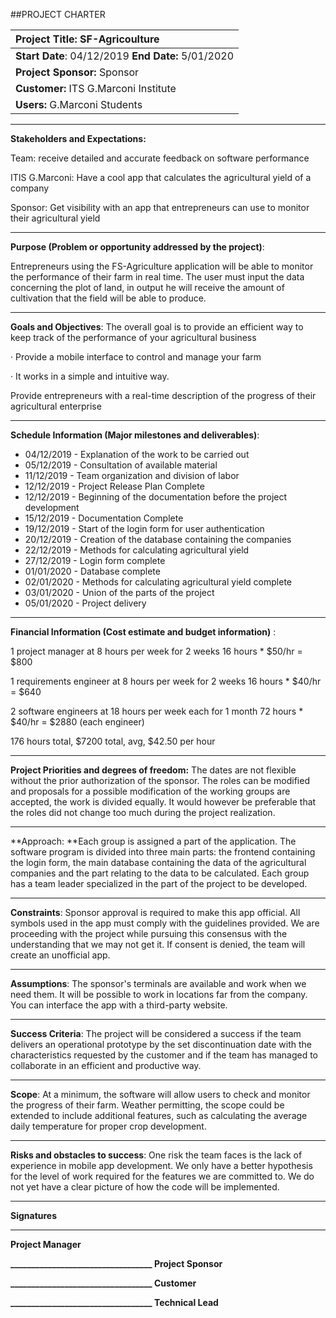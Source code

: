 
##PROJECT CHARTER

| Project Title: SF-Agricoulture                               |
| :----------------------------------------------------------- |
| **Start Date**: 04/12/2019                                                                                 **End Date:** 5/01/2020 |
| **Project Sponsor:**  Sponsor                                |
| **Customer:** ITS G.Marconi Institute                        |
| **Users:** G.Marconi Students                                |

------

**Stakeholders and Expectations:** 

Team: receive detailed and accurate feedback on software performance

ITIS G.Marconi: Have a cool app that calculates the agricultural yield of a company

Sponsor: Get visibility with an app that entrepreneurs can use to monitor their agricultural yield

------

**Purpose (Problem or opportunity addressed by the project)**: 

Entrepreneurs using the FS-Agriculture application will be able to monitor the performance of their farm in real time. The user must input the data concerning the plot of land, in output he will receive the amount of cultivation that the field will be able to produce.

------

**Goals and Objectives**: The overall goal is to provide an efficient way to keep track of the performance of your agricultural business

·  Provide a mobile interface to control and manage your farm

· It works in a simple and intuitive way.

Provide entrepreneurs with a real-time description of the progress of their agricultural enterprise

------

**Schedule Information (Major milestones and deliverables)**:

- 04/12/2019 - Explanation of the work to be carried out
- 05/12/2019 - Consultation of available material 
- 11/12/2019 - Team organization and division of labor
- 12/12/2019 - Project Release Plan Complete
- 12/12/2019 - Beginning of the documentation before the project development 
- 15/12/2019 - Documentation Complete
- 19/12/2019 - Start of the login form for user authentication
- 20/12/2019 - Creation of the database containing the companies
- 22/12/2019 - Methods for calculating agricultural yield
- 27/12/2019 - Login form complete
- 01/01/2020 - Database complete
- 02/01/2020 - Methods for calculating agricultural yield complete
- 03/01/2020 - Union of the parts of the project
- 05/01/2020 - Project delivery

------

**Financial Information (Cost estimate and budget information)** : 

1 project manager at 8 hours per week for 2 weeks  16 hours *  $50/hr = $800

1 requirements engineer at 8 hours per week for 2 weeks  16 hours *  $40/hr = $640

2 software engineers at 18 hours per week each for 1 month 72 hours * $40/hr = $2880 (each engineer)

176 hours total, $7200 total, avg, $42.50 per hour

------

**Project Priorities and degrees of freedom:** The dates are not flexible without the prior authorization of the sponsor. The roles can be modified and proposals for a possible modification of the working groups are accepted, the work is divided equally. It would however be preferable that the roles did not change too much during the project realization.

------

**Approach: **Each group is assigned a part of the application. The software program is divided into three main parts: the frontend containing the login form, the main database containing the data of the agricultural companies and the part relating to the data to be calculated. Each group has a team leader specialized in the part of the project to be developed.

------

**Constraints**: Sponsor approval is required to make this app official. All symbols used in the app must comply with the guidelines provided. We are proceeding with the project while pursuing this consensus with the understanding that we may not get it. If consent is denied, the team will create an unofficial app.

------

**Assumptions**: The sponsor's terminals are available and work when we need them. It will be possible to work in locations far from the company. You can interface the app with a third-party website.

------

**Success Criteria**: The project will be considered a success if the team delivers an operational prototype by the set discontinuation date with the characteristics requested by the customer and if the team has managed to collaborate in an efficient and productive way.

------

**Scope**: At a minimum, the software will allow users to check and monitor the progress of their farm. Weather permitting, the scope could be extended to include additional features, such as calculating the average daily temperature for proper crop development.

------

 **Risks  and obstacles to success**: One risk the team faces is the lack of experience in mobile app development. We only have a better hypothesis for the level of work required for the features we are committed to. We do not yet have a clear picture of how the code will be implemented.

------

**Signatures**

------



**Project Manager**

**__________________________________
 Project Sponsor**

**__________________________________
 Customer**

**__________________________________
 Technical Lead**
